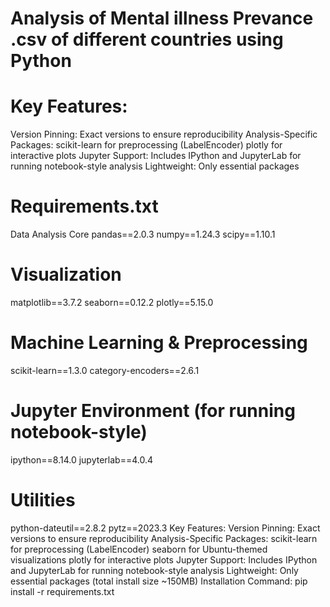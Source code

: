 # Analysis of Mental illness Prevance .csv  of different countries using Python

# Key Features:
Version Pinning: Exact versions to ensure reproducibility
Analysis-Specific Packages:
scikit-learn for preprocessing (LabelEncoder)
plotly for interactive plots
Jupyter Support: Includes IPython and JupyterLab for running notebook-style analysis
Lightweight: Only essential packages




# Requirements.txt
 Data Analysis Core
pandas==2.0.3
numpy==1.24.3
scipy==1.10.1

# Visualization
matplotlib==3.7.2
seaborn==0.12.2
plotly==5.15.0

# Machine Learning & Preprocessing
scikit-learn==1.3.0
category-encoders==2.6.1

# Jupyter Environment (for running notebook-style)
ipython==8.14.0
jupyterlab==4.0.4

# Utilities
python-dateutil==2.8.2
pytz==2023.3
Key Features:
Version Pinning: Exact versions to ensure reproducibility
Analysis-Specific Packages:
scikit-learn for preprocessing (LabelEncoder)
seaborn for Ubuntu-themed visualizations
plotly for interactive plots
Jupyter Support: Includes IPython and JupyterLab for running notebook-style analysis
Lightweight: Only essential packages (total install size ~150MB)
Installation Command:
pip install -r requirements.txt

